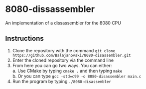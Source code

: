 # 8080-dissassembler
An implementation of a dissassembler for the 8080 CPU

## Instructions
1. Clone the repository with the command `git clone https://github.com/Balajanovski/8080-disassembler.git`
2. Enter the cloned repository via the command line
3. From here you can go two ways. You can either:<br>
a. Use CMake by typing `cmake .` and then typing `make`<br>
b. Or you can type `gcc -std=c99 -o 8080-disassembler main.c`<br>
4. Run the program by typing `./8080-disassembler`
